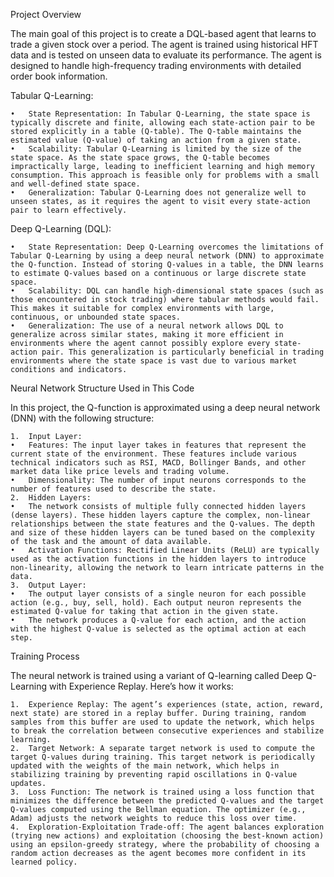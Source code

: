 Project Overview

The main goal of this project is to create a DQL-based agent that learns to trade a given stock over a period. The agent is trained using historical HFT data and is tested on unseen data to evaluate its performance. The agent is designed to handle high-frequency trading environments with detailed order book information.

Tabular Q-Learning:

	•	State Representation: In Tabular Q-Learning, the state space is typically discrete and finite, allowing each state-action pair to be stored explicitly in a table (Q-table). The Q-table maintains the estimated value (Q-value) of taking an action from a given state.
	•	Scalability: Tabular Q-Learning is limited by the size of the state space. As the state space grows, the Q-table becomes impractically large, leading to inefficient learning and high memory consumption. This approach is feasible only for problems with a small and well-defined state space.
	•	Generalization: Tabular Q-Learning does not generalize well to unseen states, as it requires the agent to visit every state-action pair to learn effectively.

Deep Q-Learning (DQL):

	•	State Representation: Deep Q-Learning overcomes the limitations of Tabular Q-Learning by using a deep neural network (DNN) to approximate the Q-function. Instead of storing Q-values in a table, the DNN learns to estimate Q-values based on a continuous or large discrete state space.
	•	Scalability: DQL can handle high-dimensional state spaces (such as those encountered in stock trading) where tabular methods would fail. This makes it suitable for complex environments with large, continuous, or unbounded state spaces.
	•	Generalization: The use of a neural network allows DQL to generalize across similar states, making it more efficient in environments where the agent cannot possibly explore every state-action pair. This generalization is particularly beneficial in trading environments where the state space is vast due to various market conditions and indicators.

Neural Network Structure Used in This Code

In this project, the Q-function is approximated using a deep neural network (DNN) with the following structure:

	1.	Input Layer:
	•	Features: The input layer takes in features that represent the current state of the environment. These features include various technical indicators such as RSI, MACD, Bollinger Bands, and other market data like price levels and trading volume.
	•	Dimensionality: The number of input neurons corresponds to the number of features used to describe the state.
	2.	Hidden Layers:
	•	The network consists of multiple fully connected hidden layers (dense layers). These hidden layers capture the complex, non-linear relationships between the state features and the Q-values. The depth and size of these hidden layers can be tuned based on the complexity of the task and the amount of data available.
	•	Activation Functions: Rectified Linear Units (ReLU) are typically used as the activation functions in the hidden layers to introduce non-linearity, allowing the network to learn intricate patterns in the data.
	3.	Output Layer:
	•	The output layer consists of a single neuron for each possible action (e.g., buy, sell, hold). Each output neuron represents the estimated Q-value for taking that action in the given state.
	•	The network produces a Q-value for each action, and the action with the highest Q-value is selected as the optimal action at each step.

Training Process

The neural network is trained using a variant of Q-learning called Deep Q-Learning with Experience Replay. Here’s how it works:

	1.	Experience Replay: The agent’s experiences (state, action, reward, next state) are stored in a replay buffer. During training, random samples from this buffer are used to update the network, which helps to break the correlation between consecutive experiences and stabilize learning.
	2.	Target Network: A separate target network is used to compute the target Q-values during training. This target network is periodically updated with the weights of the main network, which helps in stabilizing training by preventing rapid oscillations in Q-value updates.
	3.	Loss Function: The network is trained using a loss function that minimizes the difference between the predicted Q-values and the target Q-values computed using the Bellman equation. The optimizer (e.g., Adam) adjusts the network weights to reduce this loss over time.
	4.	Exploration-Exploitation Trade-off: The agent balances exploration (trying new actions) and exploitation (choosing the best-known action) using an epsilon-greedy strategy, where the probability of choosing a random action decreases as the agent becomes more confident in its learned policy.
